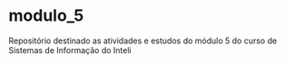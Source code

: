 # modulo_5
Repositório destinado as atividades e estudos do módulo 5 do curso de Sistemas de Informação do Inteli
